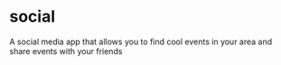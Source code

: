 # social
A social media app that allows you to find cool events in your area and share events with your friends
